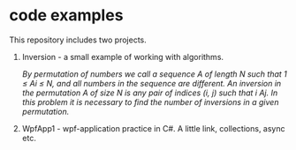 # code examples 
This repository includes two projects.
1. Inversion - a small example of working with algorithms.

    *By permutation of numbers we call a sequence A of length N such that 1 ≤ Ai ≤ N, and all numbers in the sequence are different.
An inversion in the permutation A of size N is any pair of indices (i, j) such that i <j and Ai> Aj.
In this problem it is necessary to find the number of inversions in a given permutation.*
2. WpfApp1 - wpf-application practice in C#. A little link, collections, async etc.
